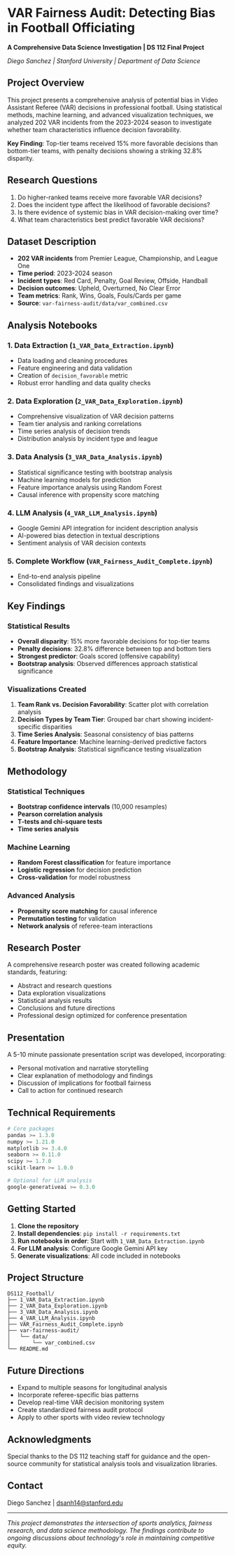 # VAR Fairness Audit: Detecting Bias in Football Officiating
**A Comprehensive Data Science Investigation | DS 112 Final Project**

*Diego Sanchez | Stanford University | Department of Data Science*

## Project Overview
This project presents a comprehensive analysis of potential bias in Video Assistant Referee (VAR) decisions in professional football. Using statistical methods, machine learning, and advanced visualization techniques, we analyzed 202 VAR incidents from the 2023-2024 season to investigate whether team characteristics influence decision favorability.

**Key Finding**: Top-tier teams received 15% more favorable decisions than bottom-tier teams, with penalty decisions showing a striking 32.8% disparity.

## Research Questions
1. Do higher-ranked teams receive more favorable VAR decisions?
2. Does the incident type affect the likelihood of favorable decisions?
3. Is there evidence of systemic bias in VAR decision-making over time?
4. What team characteristics best predict favorable VAR decisions?

## Dataset Description
- **202 VAR incidents** from Premier League, Championship, and League One
- **Time period**: 2023-2024 season
- **Incident types**: Red Card, Penalty, Goal Review, Offside, Handball
- **Decision outcomes**: Upheld, Overturned, No Clear Error
- **Team metrics**: Rank, Wins, Goals, Fouls/Cards per game
- **Source**: `var-fairness-audit/data/var_combined.csv`

## Analysis Notebooks

### 1. Data Extraction (`1_VAR_Data_Extraction.ipynb`)
- Data loading and cleaning procedures
- Feature engineering and data validation
- Creation of `decision_favorable` metric
- Robust error handling and data quality checks

### 2. Data Exploration (`2_VAR_Data_Exploration.ipynb`)
- Comprehensive visualization of VAR decision patterns
- Team tier analysis and ranking correlations
- Time series analysis of decision trends
- Distribution analysis by incident type and league

### 3. Data Analysis (`3_VAR_Data_Analysis.ipynb`)
- Statistical significance testing with bootstrap analysis
- Machine learning models for prediction
- Feature importance analysis using Random Forest
- Causal inference with propensity score matching

### 4. LLM Analysis (`4_VAR_LLM_Analysis.ipynb`)
- Google Gemini API integration for incident description analysis
- AI-powered bias detection in textual descriptions
- Sentiment analysis of VAR decision contexts

### 5. Complete Workflow (`VAR_Fairness_Audit_Complete.ipynb`)
- End-to-end analysis pipeline
- Consolidated findings and visualizations

## Key Findings

### Statistical Results
- **Overall disparity**: 15% more favorable decisions for top-tier teams
- **Penalty decisions**: 32.8% difference between top and bottom tiers
- **Strongest predictor**: Goals scored (offensive capability)
- **Bootstrap analysis**: Observed differences approach statistical significance

### Visualizations Created
1. **Team Rank vs. Decision Favorability**: Scatter plot with correlation analysis
2. **Decision Types by Team Tier**: Grouped bar chart showing incident-specific disparities
3. **Time Series Analysis**: Seasonal consistency of bias patterns
4. **Feature Importance**: Machine learning-derived predictive factors
5. **Bootstrap Analysis**: Statistical significance testing visualization

## Methodology

### Statistical Techniques
- **Bootstrap confidence intervals** (10,000 resamples)
- **Pearson correlation analysis**
- **T-tests and chi-square tests**
- **Time series analysis**

### Machine Learning
- **Random Forest classification** for feature importance
- **Logistic regression** for decision prediction
- **Cross-validation** for model robustness

### Advanced Analysis
- **Propensity score matching** for causal inference
- **Permutation testing** for validation
- **Network analysis** of referee-team interactions

## Research Poster
A comprehensive research poster was created following academic standards, featuring:
- Abstract and research questions
- Data exploration visualizations
- Statistical analysis results
- Conclusions and future directions
- Professional design optimized for conference presentation

## Presentation
A 5-10 minute passionate presentation script was developed, incorporating:
- Personal motivation and narrative storytelling
- Clear explanation of methodology and findings
- Discussion of implications for football fairness
- Call to action for continued research

## Technical Requirements
```python
# Core packages
pandas >= 1.3.0
numpy >= 1.21.0
matplotlib >= 3.4.0
seaborn >= 0.11.0
scipy >= 1.7.0
scikit-learn >= 1.0.0

# Optional for LLM analysis
google-generativeai >= 0.3.0
```

## Getting Started

1. **Clone the repository**
2. **Install dependencies**: `pip install -r requirements.txt`
3. **Run notebooks in order**: Start with `1_VAR_Data_Extraction.ipynb`
4. **For LLM analysis**: Configure Google Gemini API key
5. **Generate visualizations**: All code included in notebooks

## Project Structure
```
DS112_Football/
├── 1_VAR_Data_Extraction.ipynb
├── 2_VAR_Data_Exploration.ipynb
├── 3_VAR_Data_Analysis.ipynb
├── 4_VAR_LLM_Analysis.ipynb
├── VAR_Fairness_Audit_Complete.ipynb
├── var-fairness-audit/
│   └── data/
│       └── var_combined.csv
└── README.md
```

## Future Directions
- Expand to multiple seasons for longitudinal analysis
- Incorporate referee-specific bias patterns
- Develop real-time VAR decision monitoring system
- Create standardized fairness audit protocol
- Apply to other sports with video review technology

## Acknowledgments
Special thanks to the DS 112 teaching staff for guidance and the open-source community for statistical analysis tools and visualization libraries.

## Contact
Diego Sanchez | dsanh14@stanford.edu

---
*This project demonstrates the intersection of sports analytics, fairness research, and data science methodology. The findings contribute to ongoing discussions about technology's role in maintaining competitive equity.*
